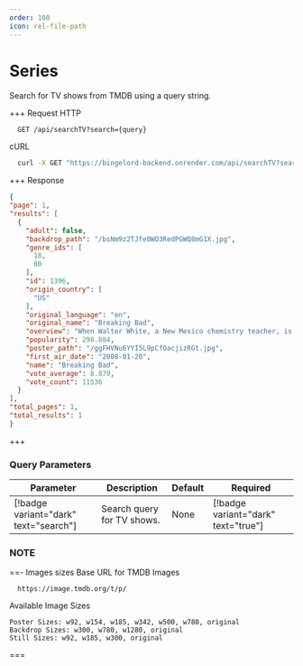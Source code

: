 ```yaml
---
order: 100
icon: rel-file-path
---
```


# Series

Search for TV shows from TMDB using a query string.

+++ Request
  HTTP
  ```http
    GET /api/searchTV?search={query}
  ```
  cURL
  ```sh
    curl -X GET "https://bingelord-backend.onrender.com/api/searchTV?search=Breaking Bad"
  ```
+++ Response
  ```json
{
  "page": 1,
  "results": [
    {
      "adult": false,
      "backdrop_path": "/bsNm9z2TJfe0WO3RedPGWQ8mG1X.jpg",
      "genre_ids": [
        18,
        80
      ],
      "id": 1396,
      "origin_country": [
        "US"
      ],
      "original_language": "en",
      "original_name": "Breaking Bad",
      "overview": "When Walter White, a New Mexico chemistry teacher, is diagnosed with Stage III cancer and given a prognosis of only two years left to live. He becomes filled with a sense of fearlessness and an unrelenting desire to secure his family's financial future at any cost as he enters the dangerous world of drugs and crime.",
      "popularity": 298.884,
      "poster_path": "/ggFHVNu6YYI5L9pCfOacjizRGt.jpg",
      "first_air_date": "2008-01-20",
      "name": "Breaking Bad",
      "vote_average": 8.879,
      "vote_count": 11536
    }
  ],
  "total_pages": 1,
  "total_results": 1
}
  ```
+++

### Query Parameters

| Parameter | Description               | Default | Required |
|-----------|---------------------------|---------|----------|
| [!badge variant="dark" text="search"] | Search query for TV shows. | None | [!badge variant="dark" text="true"] |

### NOTE
==- Images sizes
Base URL for TMDB Images
```
  https://image.tmdb.org/t/p/
```
Available Image Sizes

    Poster Sizes: w92, w154, w185, w342, w500, w780, original
    Backdrop Sizes: w300, w780, w1280, original
    Still Sizes: w92, w185, w300, original
===